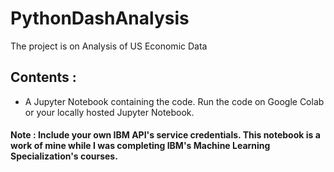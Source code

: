 # PythonDashAnalysis
The project is on Analysis of US Economic Data

## Contents :

* A Jupyter Notebook containing the code. Run the code on Google Colab or your locally hosted Jupyter Notebook.

#### Note : Include your own IBM API's service credentials. This notebook is a work of mine while I was completing IBM's Machine Learning Specialization's courses. 

